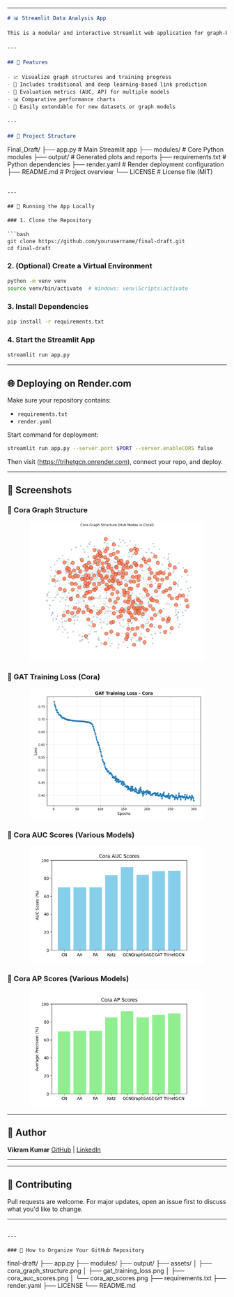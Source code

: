 

---

```markdown
# 📊 Streamlit Data Analysis App

This is a modular and interactive Streamlit web application for graph-based data analysis and link prediction. It supports real-time data visualization, model evaluation, and graph plotting—specifically built for datasets like Cora.

---

## 🚀 Features

- 📈 Visualize graph structures and training progress
- 🤖 Includes traditional and deep learning-based link prediction
- 🧮 Evaluation metrics (AUC, AP) for multiple models
- 📊 Comparative performance charts
- 🔌 Easily extendable for new datasets or graph models

---

## 📁 Project Structure

```

Final\_Draft/
├── app.py                # Main Streamlit app
├── modules/              # Core Python modules
├── output/               # Generated plots and reports
├── requirements.txt      # Python dependencies
├── render.yaml           # Render deployment configuration
├── README.md             # Project overview
└── LICENSE               # License file (MIT)

````

---

## 🧪 Running the App Locally

### 1. Clone the Repository

```bash
git clone https://github.com/yourusername/final-draft.git
cd final-draft
````

### 2. (Optional) Create a Virtual Environment

```bash
python -m venv venv
source venv/bin/activate  # Windows: venv\Scripts\activate
```

### 3. Install Dependencies

```bash
pip install -r requirements.txt
```

### 4. Start the Streamlit App

```bash
streamlit run app.py
```

---

## 🌐 Deploying on Render.com

Make sure your repository contains:

* `requirements.txt`
* `render.yaml`

Start command for deployment:

```bash
streamlit run app.py --server.port $PORT --server.enableCORS false
```

Then visit (https://trihetgcn.onrender.com), connect your repo, and deploy.

---

## 📸 Screenshots

### 🔹 Cora Graph Structure

<p align="center"> <img src="results/cora/graph_Cora.png" width="400"/> </p>

### 🔹 GAT Training Loss (Cora)
<p align="center"><img src="results/cora/Cora_loss_GAT.png" width="400"/></p>

### 🔹 Cora AUC Scores (Various Models)

<p align="center">
  <img src="results/cora/Cora_AUC.png" width="400"/>
</p>

### 🔹 Cora AP Scores (Various Models)

<p align="center">
  <img src="results/cora/Cora_AP.png" width="400"/>
</p>

---

## 👤 Author

**Vikram Kumar**
[GitHub](https://github.com/Viki2223) | [LinkedIn](https://www.linkedin.com/in/vikram-kumar-69a4a42a1/)

---

---

## 🤝 Contributing

Pull requests are welcome. For major updates, open an issue first to discuss what you'd like to change.

---

```

---

### 📁 How to Organize Your GitHub Repository

```

final-draft/
├── app.py
├── modules/
├── output/
├── assets/
│   ├── cora\_graph\_structure.png
│   ├── gat\_training\_loss.png
│   ├── cora\_auc\_scores.png
│   └── cora\_ap\_scores.png
├── requirements.txt
├── render.yaml
├── LICENSE
└── README.md

```

```


